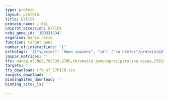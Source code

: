 ```yaml
---
type: protein
layout: protein
title: E7F1C8
protein_name: itfg1
uniprot_accession: E7F1C8
ncbi_gene_id: '100331534'
organism: Danio rerio
function: target gene
number_of_interactions: '1'
orthologs: '[{"species": "Homo sapiens", "id": ["<a href=\"/protein/q8tb96\">Q8TB96</a>"]}, {"species": "Mus musculus", "id": ["<a href=\"/protein/q99kw9\">Q99KW9</a>"]}, {"species": "Rattus norvegicus", "id": ["<a href=\"/protein/q5u355\">Q5U355</a>"]}, {"species": "Drosophila melanogaster", "id": ["<a href=\"/protein/q9vuq7\">Q9VUQ7</a>"]}, {"species": "Caenorhabditis elegans", "id": ["<a href=\"/protein/p30639\">P30639</a>"]}]'
jaspar_matrices: ''
tfs: nanog,A5JNG8,792333,GTRD,chromatin immunoprecipitation assay,27924024%5Buid%5D,No
targets: ''
tfs_download: tfs_of_E7F1C8.tsv
targets_download: ''
bindingSites_download: ''
binding_sites_ls: ''

---
```


